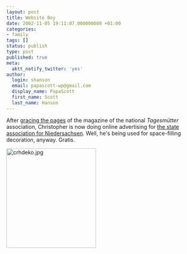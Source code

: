 ```yaml
---
layout: post
title: Website Boy
date: 2002-11-05 19:11:07.000000000 +01:00
categories:
- family
tags: []
status: publish
type: post
published: true
meta:
  aktt_notify_twitter: 'yes'
author:
  login: shanson
  email: papascott-wp@gmail.com
  display_name: PapaScott
  first_name: Scott
  last_name: Hanson
---
```

<p>After <a href="https://www.papascott.de/index.php?p=1839&more=1&c=1">gracing the pages</a> of the magazine of the national <em>Tagesmütter</em> association, Christopher is now doing online advertising for <a href="http://www.tagesmuetter-niedersachsen.de/bundesverband/aufgaben.html">the state association for Niedersachsen</a>. Well, he's being used for space-filling decoration, anyway. Gratis.</p>
<p><a href="http://www.tagesmuetter-niedersachsen.de/bundesverband/aufgaben.html"><img alt="crhdeko.jpg" src="https://www.papascott.de/wordpress/wp-content/uploads/2002/11/crhdeko.jpg" width="235" height="261" border="0" /></a></p>
